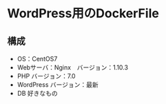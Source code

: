 # WordPress用のDockerFile
## 構成
- OS：CentOS7
- Webサーバ：Nginx　バージョン：1.10.3
- PHP バージョン：7.0
- WordPress バージョン：最新
- DB 好きなもの
